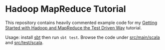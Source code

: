 # Hadoop MapReduce Tutorial

This repository contains heavily commented example code for my [Getting Started
with Hadoop and MapReduce the Test Driven
Way](https://salomvary.github.io/getting-started-with-mapreduce-tdd.html)
tutorial.

Usage: install [sbt](http://www.scala-sbt.org/) then run `sbt test`. Browse the
code under [src/main/scala](src/main/scala) and
[src/test/scala](src/test/scala).
